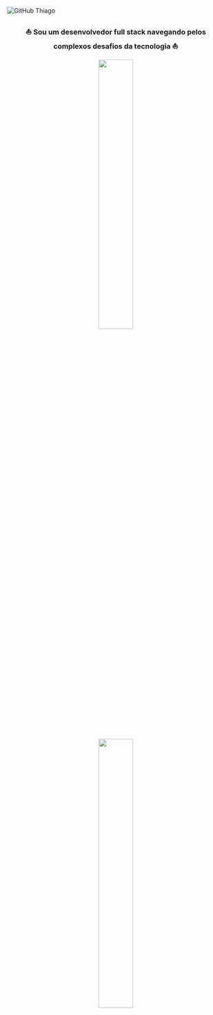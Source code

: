 ![GitHub Thiago](https://github.com/Thiago0808/Thiago0808/assets/141963700/7b592df8-5510-4019-9f87-22af1c869f24)

<h3 align="center"> ⛵ Sou um desenvolvedor full stack navegando pelos complexos desafios da tecnologia ⛵ </h3>

<div align="center">
<img style="height: auto; width: 40%;" class="img" src="https://github-readme-stats-git-masterrstaa-rickstaa.vercel.app/api/top-langs/?username=Thiago0808&layout=pie&theme=algolia&locale=pt-br" />

<img style="height: auto; width: 40%;" class="img" src="https://github-readme-stats.vercel.app/api?username=Thiago0808&show_icons=true&hide_rank=true&include_all_commits=true&locale=pt-br&theme=algolia&hide=prs,contribs" /></div>
</div>

<!--
**Thiago0808/Thiago0808** is a ✨ _special_ ✨ repository because its `README.md` (this file) appears on your GitHub profile.

Here are some ideas to get you started:

- 🔭 I’m currently working on ...
- 🌱 I’m currently learning ...
- 👯 I’m looking to collaborate on ...
- 🤔 I’m looking for help with ...
- 💬 Ask me about ...
- 📫 How to reach me: ...
- 😄 Pronouns: ...
- ⚡ Fun fact: ...
-->
